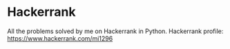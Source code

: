 # Hackerrank
All the problems solved by me on Hackerrank in Python.
Hackerrank profile:
https://www.hackerrank.com/mi1296
